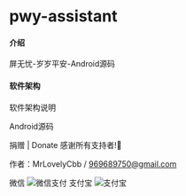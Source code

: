 # pwy-assistant

#### 介绍
屏无忧-岁岁平安-Android源码

#### 软件架构
软件架构说明

Android源码


捐赠 | Donate
感谢所有支持者!🙏

作者：MrLovelyCbb / 969689750@gmail.com

微信
![微信支付](https://images.gitee.com/uploads/images/2020/1225/111444_86003013_376457.png "屏幕截图.png")
支付宝
![支付宝](https://images.gitee.com/uploads/images/2020/1225/111542_7da5c6cc_376457.png "屏幕截图.png")